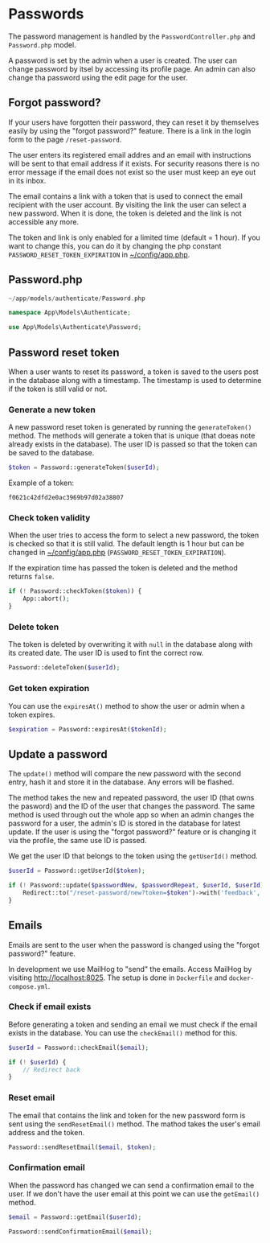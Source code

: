 # Passwords

The password management is handled by the `PasswordController.php` and `Password.php` model.

A password is set by the admin when a user is created. The user can change password by itsel by accessing its profile page. An admin can also change tha password using the edit page for the user.

## Forgot password?

If your users have forgotten their password, they can reset it by themselves easily by using the "forgot password?" feature. There is a link in the login form to the page `/reset-password`.

The user enters its registered email addres and an email with instructions will be sent to that email address if it exists. For security reasons there is no error message if the email does not exist so the user must keep an eye out in its inbox.

The email contains a link with a token that is used to connect the email recipient with the user account. By visiting the link the user can select a new password. When it is done, the token is deleted and the link is not accessible any more. 

The token and link is only enabled for a limited time (default = 1 hour). If you want to change this, you can do it by changing the php constant `PASSWORD_RESET_TOKEN_EXPIRATION` in [~/config/app.php](../configuration/app.md). 

## Password.php

```php title="Location"
~/app/models/authenticate/Password.php
```

```php title="Namespace"
namespace App\Models\Authenticate;
```

```php title="Import"
use App\Models\Authenticate\Password;
```

## Password reset token

When a user wants to reset its password, a token is saved to the users post in the database along with a timestamp. The timestamp is used to determine if the token is still valid or not.

### Generate a new token

A new password reset token is generated by running the `generateToken()` method. The methods will generate a token that is unique (that doeas note already exists in the database). The user ID is passed so that the token can be saved to the database.

```php
$token = Password::generateToken($userId);
```

Example of a token:

```
f0621c42dfd2e0ac3969b97d02a38807
```

### Check token validity

When the user tries to access the form to select a new password, the token is checked so that it is still valid. The default length is 1 hour but can be changed in [~/config/app.php](../configuration/app.md) (`PASSWORD_RESET_TOKEN_EXPIRATION`).

If the expiration time has passed the token is deleted and the method returns `false`.

```php
if (! Password::checkToken($token)) {
	App::abort();
}
```

### Delete token

The token is deleted by overwriting it with `null` in the database along with its created date. The user ID is used to fint the correct row.

```php
Password::deleteToken($userId);
```

### Get token expiration

You can use the `expiresAt()` method to show the user or admin when a token expires.

```php
$expiration = Password::expiresAt($tokenId);
```

## Update a password

The `update()` method will compare the new password with the second entry, hash it and store it in the database. Any errors will be flashed.

The method takes the new and repeated password, the user ID (that owns the pasword) and the ID of the user that changes the password. The same method is used through out the whole app so when an admin changes the password for a user, the admin's ID is stored in the database for latest update. If the user is using the "forgot password?" feature or is changing it via the profile, the same use ID is passed.

We get the user ID that belongs to the token using the `getUserId()` method.

```php
$userId = Password::getUserId($token);

if (! Password::update($passwordNew, $passwordRepeat, $userId, $userId)) {
	Redirect::to("/reset-password/new?token=$token")->with('feedback', 'password_update_failed');
}
```

## Emails

Emails are sent to the user when the password is changed using the "forgot password?" feature.

In development we use MailHog to "send" the emails. Access MailHog by visiting [http://localhost:8025](http://localhost:8025). The setup is done in `Dockerfile` and `docker-compose.yml`.

### Check if email exists

Before generating a token and sending an email we must check if the email exists in the database. You can use the `checkEmail()` method for this.

```php
$userId = Password::checkEmail($email);

if (! $userId) {
	// Redirect back
}
```

### Reset email

The email that contains the link and token for the new password form is sent using the `sendResetEmail()` method. The mathod takes the user's email address and the token.

```php
Password::sendResetEmail($email, $token);
```

### Confirmation email

When the password has changed we can send a confirmation email to the user. If we don't have the user email at this point we can use the `getEmail()` method.

```php
$email = Password::getEmail($userId);

Password::sendConfirmationEmail($email);
```